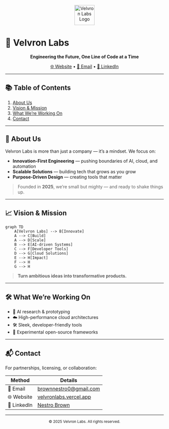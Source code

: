 <p align="center">
  <img src="https://velvronlabs.vercel.app/favicon.ico" width="64" alt="Velvron Labs Logo" />
</p>

# 🚀 Velvron Labs

<p align="center">
  <b>Engineering the Future, One Line of Code at a Time</b>
</p>

<p align="center">
  <a href="https://velvronlabs.vercel.app">🌐 Website</a> • <a href="mailto:brownnestro0@gmail.com">📧 Email</a> • <a href="https://www.linkedin.com/in/nestro-brown-0b2734361/">💼 LinkedIn</a>
</p>

---

## 📚 Table of Contents
1. [About Us](#about-us)
2. [Vision & Mission](#vision--mission)
3. [What We’re Working On](#what-were-working-on)
4. [Contact](#contact)

---

## 🏢 About Us

Velvron Labs is more than just a company — it’s a mindset. We focus on:

- **Innovation-First Engineering** — pushing boundaries of AI, cloud, and automation
- **Scalable Solutions** — building tech that grows as you grow
- **Purpose-Driven Design** — creating tools that matter

> Founded in **2025**, we’re small but mighty — and ready to shake things up.

---

## 📈 Vision & Mission

```mermaid
graph TD
    A[Velvron Labs] --> B[Innovate]
    A --> C[Build]
    A --> D[Scale]
    B --> E[AI-driven Systems]
    C --> F[Developer Tools]
    D --> G[Cloud Solutions]
    E --> H[Impact]
    F --> H
    G --> H
```

> **Turn ambitious ideas into transformative products.**

---

## 🛠️ What We’re Working On

- 🤖 AI research & prototyping
- ☁️ High-performance cloud architectures
- 🛠️ Sleek, developer-friendly tools
- 🧪 Experimental open-source frameworks

---

## 📬 Contact

For partnerships, licensing, or collaboration:

| Method   | Details |
|----------|---------|
| 📧 Email | [brownnestro0@gmail.com](mailto:brownnestro0@gmail.com) |
| 🌐 Website | [velvronlabs.vercel.app](https://velvronlabs.vercel.app) |
| 💼 LinkedIn | [Nestro Brown](https://www.linkedin.com/in/nestro-brown-0b2734361/) |

---

<p align="center">
  <sub>© 2025 Velvron Labs. All rights reserved.</sub>
</p>